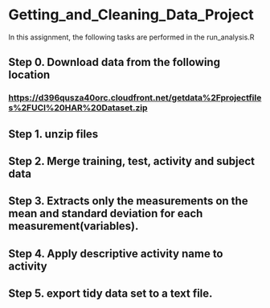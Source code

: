 Getting_and_Cleaning_Data_Project
=================================
In this assignment, the following tasks are performed in the run_analysis.R

## Step 0. Download data from the following location 

### https://d396qusza40orc.cloudfront.net/getdata%2Fprojectfiles%2FUCI%20HAR%20Dataset.zip 
  
## Step 1. unzip files 
## Step 2. Merge training, test, activity and subject data 
## Step 3. Extracts only the measurements on the mean and standard deviation for each measurement(variables). 
## Step 4. Apply descriptive activity name to activity 
## Step 5. export tidy data set to a text file.
